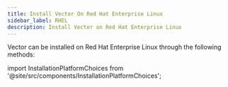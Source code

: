 ```yaml
---
title: Install Vector On Red Hat Enterprise Linux
sidebar_label: RHEL
description: Install Vector on Red Hat Enterprise Linux
---
```


Vector can be installed on Red Hat Enterprise Linux through the following methods:

import InstallationPlatformChoices from '@site/src/components/InstallationPlatformChoices';

<InstallationPlatformChoices docker={true} os="Linux" packageManager="RPM" />



